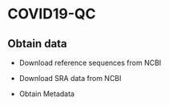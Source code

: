 # COVID19-QC

## Obtain data

- Download reference sequences from NCBI


- Download SRA data from NCBI


- Obtain Metadata
